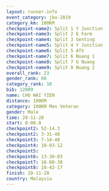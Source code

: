 ```yaml
---
layout: runner-info 
event_category: jbu-2019 
category_km: 100KM 
checkpoint-name2: Split 1 Y Junction  
checkpoint-name3: Split 2 E Farm  
checkpoint-name4: Split 3 Genting  
checkpoint-name5: Split 4 Y Junction 
checkpoint-name6: Split 5 ATV 
checkpoint-name7: Split 6 Nuang 1 
checkpoint-name8: Split 7 G Nuang 
checkpoint-name9: Split 8 Nuang 2 
overall_rank: 23
gender_rank: 66
category_rank: 10
bib: 12009
name: CHU WAI YIEN
distance: 100KM
category: 100KM Men Veteran
gender: Male
time: 20-11-28
start: 0-00.0
checkpoint2: 52-14.3
checkpoint2: 3-31-48
checkpoint3: 7-14-48
checkpoint4: 10-03-12
checkpoint5: 
checkpoint6: 13-30-03
checkpoint7: 16-08-38
checkpoint8: 18-42-17
finish: 20-11-28
country: Malaysia
---
```


